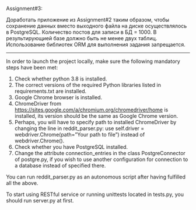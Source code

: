 Assignment#3:

Доработать приложение из Assignment#2 таким образом, чтобы сохранение данных вместо выходного файла на диске
осуществлялось в PostgreSQL. Количество постов для записи в БД = 1000.
В результирующией базе должно быть не менее двух таблиц.
Использование библиотек ORM для выполнения задания запрещается.

_____________________________________________________________________________________________


In order to launch the project locally, make sure the following mandatory steps have been met:

1. Check whether python 3.8 is installed.
2. The correct versions of the required Python libraries listed in requirements.txt are installed.
3. Google Chrome browser is installed.
4. ChromeDriver from https://sites.google.com/a/chromium.org/chromedriver/home is installed, its version should be the same as Google Chrome version.
5. Perhaps, you will have to specify path to installed ChromeDriver by changing the line in reddit_parser.py: use self.driver = webdriver.Chrome(path=”Your path to file”) instead of webdriver.Chrome().
6. Check whether you have PostgreSQL installed.
7. Change the attribute connection_entries in the class PostgreConnector of postgre.py, if you wish to use another configuration for connection to a database instead of specified there.

You can run reddit_parser.py as an autonomous script after having fulfilled all the above.

To start using RESTful service or running unittests located in tests.py, you should run server.py at first.
